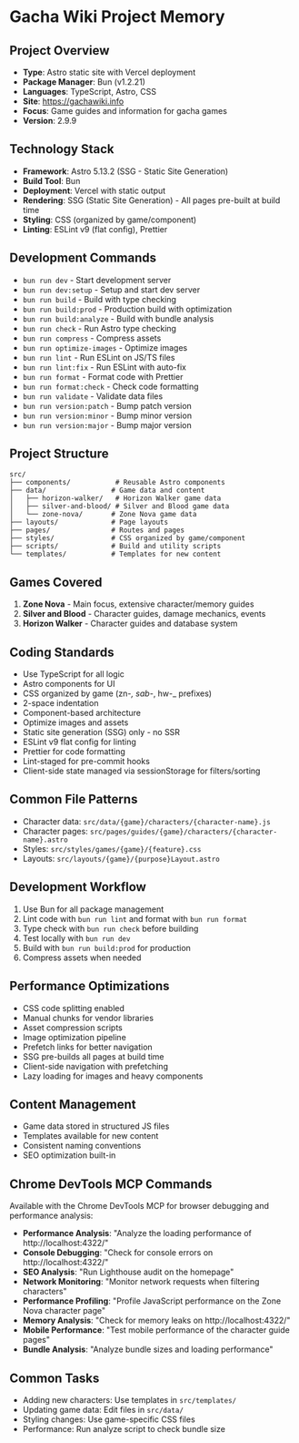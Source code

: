 # Gacha Wiki Project Memory

## Project Overview

- **Type**: Astro static site with Vercel deployment
- **Package Manager**: Bun (v1.2.21)
- **Languages**: TypeScript, Astro, CSS
- **Site**: https://gachawiki.info
- **Focus**: Game guides and information for gacha games
- **Version**: 2.9.9

## Technology Stack

- **Framework**: Astro 5.13.2 (SSG - Static Site Generation)
- **Build Tool**: Bun
- **Deployment**: Vercel with static output
- **Rendering**: SSG (Static Site Generation) - All pages pre-built at build
  time
- **Styling**: CSS (organized by game/component)
- **Linting**: ESLint v9 (flat config), Prettier

## Development Commands

- `bun run dev` - Start development server
- `bun run dev:setup` - Setup and start dev server
- `bun run build` - Build with type checking
- `bun run build:prod` - Production build with optimization
- `bun run build:analyze` - Build with bundle analysis
- `bun run check` - Run Astro type checking
- `bun run compress` - Compress assets
- `bun run optimize-images` - Optimize images
- `bun run lint` - Run ESLint on JS/TS files
- `bun run lint:fix` - Run ESLint with auto-fix
- `bun run format` - Format code with Prettier
- `bun run format:check` - Check code formatting
- `bun run validate` - Validate data files
- `bun run version:patch` - Bump patch version
- `bun run version:minor` - Bump minor version
- `bun run version:major` - Bump major version

## Project Structure

```
src/
├── components/           # Reusable Astro components
├── data/                # Game data and content
│   ├── horizon-walker/   # Horizon Walker game data
│   ├── silver-and-blood/ # Silver and Blood game data
│   └── zone-nova/       # Zone Nova game data
├── layouts/             # Page layouts
├── pages/               # Routes and pages
├── styles/              # CSS organized by game/component
├── scripts/             # Build and utility scripts
└── templates/           # Templates for new content
```

## Games Covered

1. **Zone Nova** - Main focus, extensive character/memory guides
2. **Silver and Blood** - Character guides, damage mechanics, events
3. **Horizon Walker** - Character guides and database system

## Coding Standards

- Use TypeScript for all logic
- Astro components for UI
- CSS organized by game (zn-_, sab-_, hw-\_ prefixes)
- 2-space indentation
- Component-based architecture
- Optimize images and assets
- Static site generation (SSG) only - no SSR
- ESLint v9 flat config for linting
- Prettier for code formatting
- Lint-staged for pre-commit hooks
- Client-side state managed via sessionStorage for filters/sorting

## Common File Patterns

- Character data: `src/data/{game}/characters/{character-name}.js`
- Character pages: `src/pages/guides/{game}/characters/{character-name}.astro`
- Styles: `src/styles/games/{game}/{feature}.css`
- Layouts: `src/layouts/{game}/{purpose}Layout.astro`

## Development Workflow

1. Use Bun for all package management
2. Lint code with `bun run lint` and format with `bun run format`
3. Type check with `bun run check` before building
4. Test locally with `bun run dev`
5. Build with `bun run build:prod` for production
6. Compress assets when needed

## Performance Optimizations

- CSS code splitting enabled
- Manual chunks for vendor libraries
- Asset compression scripts
- Image optimization pipeline
- Prefetch links for better navigation
- SSG pre-builds all pages at build time
- Client-side navigation with prefetching
- Lazy loading for images and heavy components

## Content Management

- Game data stored in structured JS files
- Templates available for new content
- Consistent naming conventions
- SEO optimization built-in

## Chrome DevTools MCP Commands

Available with the Chrome DevTools MCP for browser debugging and performance
analysis:

- **Performance Analysis**: "Analyze the loading performance of
  http://localhost:4322/"
- **Console Debugging**: "Check for console errors on http://localhost:4322/"
- **SEO Analysis**: "Run Lighthouse audit on the homepage"
- **Network Monitoring**: "Monitor network requests when filtering characters"
- **Performance Profiling**: "Profile JavaScript performance on the Zone Nova
  character page"
- **Memory Analysis**: "Check for memory leaks on http://localhost:4322/"
- **Mobile Performance**: "Test mobile performance of the character guide pages"
- **Bundle Analysis**: "Analyze bundle sizes and loading performance"

## Common Tasks

- Adding new characters: Use templates in `src/templates/`
- Updating game data: Edit files in `src/data/`
- Styling changes: Use game-specific CSS files
- Performance: Run analyze script to check bundle size
